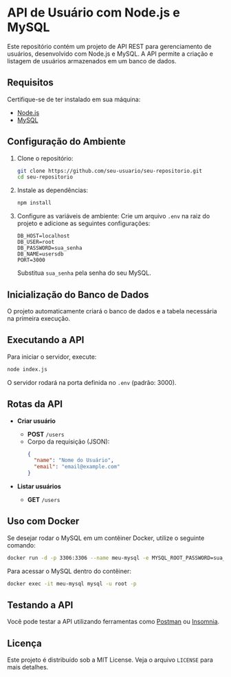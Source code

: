 # API de Usuário com Node.js e MySQL

Este repositório contém um projeto de API REST para gerenciamento de usuários, desenvolvido com Node.js e MySQL. A API permite a criação e listagem de usuários armazenados em um banco de dados.

## Requisitos
Certifique-se de ter instalado em sua máquina:
- [Node.js](https://nodejs.org/)
- [MySQL](https://www.mysql.com/)

## Configuração do Ambiente
1. Clone o repositório:
   ```bash
   git clone https://github.com/seu-usuario/seu-repositorio.git
   cd seu-repositorio
   ```
2. Instale as dependências:
   ```bash
   npm install
   ```
3. Configure as variáveis de ambiente:
   Crie um arquivo `.env` na raiz do projeto e adicione as seguintes configurações:
   ```env
   DB_HOST=localhost
   DB_USER=root
   DB_PASSWORD=sua_senha
   DB_NAME=usersdb
   PORT=3000
   ```
   Substitua `sua_senha` pela senha do seu MySQL.

## Inicialização do Banco de Dados
O projeto automaticamente criará o banco de dados e a tabela necessária na primeira execução.

## Executando a API
Para iniciar o servidor, execute:
```bash
node index.js
```

O servidor rodará na porta definida no `.env` (padrão: 3000).

## Rotas da API
- **Criar usuário**
  - **POST** `/users`
  - Corpo da requisição (JSON):
    ```json
    {
      "name": "Nome do Usuário",
      "email": "email@example.com"
    }
    ```

- **Listar usuários**
  - **GET** `/users`

## Uso com Docker
Se desejar rodar o MySQL em um contêiner Docker, utilize o seguinte comando:
```bash
docker run -d -p 3306:3306 --name meu-mysql -e MYSQL_ROOT_PASSWORD=sua_senha mysql:latest
```
Para acessar o MySQL dentro do contêiner:
```bash
docker exec -it meu-mysql mysql -u root -p
```

## Testando a API
Você pode testar a API utilizando ferramentas como [Postman](https://www.postman.com/) ou [Insomnia](https://insomnia.rest/).

## Licença
Este projeto é distribuído sob a MIT License. Veja o arquivo `LICENSE` para mais detalhes.

